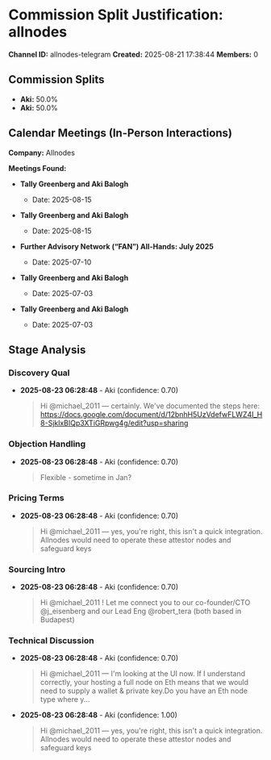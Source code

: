 # Commission Split Justification: allnodes

**Channel ID:** allnodes-telegram
**Created:** 2025-08-21 17:38:44
**Members:** 0

## Commission Splits

- **Aki:** 50.0%
- **Aki:** 50.0%

## Calendar Meetings (In-Person Interactions)

**Company:** Allnodes

**Meetings Found:**

- **Tally Greenberg and Aki Balogh**
  - Date: 2025-08-15

- **Tally Greenberg and Aki Balogh**
  - Date: 2025-08-15

- **Further Advisory Network (“FAN”) All-Hands: July 2025**
  - Date: 2025-07-10

- **Tally Greenberg and Aki Balogh**
  - Date: 2025-07-03

- **Tally Greenberg and Aki Balogh**
  - Date: 2025-07-03

## Stage Analysis

### Discovery Qual

- **2025-08-23 06:28:48** - Aki (confidence: 0.70)
  > Hi @michael_2011 — certainly. We've documented the steps here: https://docs.google.com/document/d/12bnhH5UzVdefwFLWZ4I_H8-SjklxBIQp3XTiGRpwg4g/edit?usp=sharing

### Objection Handling

- **2025-08-23 06:28:48** - Aki (confidence: 0.70)
  > Flexible - sometime in Jan?

### Pricing Terms

- **2025-08-23 06:28:48** - Aki (confidence: 0.70)
  > Hi @michael_2011 — yes, you're right, this isn't a quick integration. Allnodes would need to operate these attestor nodes and safeguard keys

### Sourcing Intro

- **2025-08-23 06:28:48** - Aki (confidence: 0.70)
  > Hi @michael_2011 ! Let me connect you to our co-founder/CTO @j_eisenberg and our Lead Eng @robert_tera  (both based in Budapest)

### Technical Discussion

- **2025-08-23 06:28:48** - Aki (confidence: 0.70)
  > Hi @michael_2011 — I'm looking at the UI now.  If I understand correctly, your hosting a full node on Eth means that we would need to supply a wallet & private key.Do you have an Eth node type where y...

- **2025-08-23 06:28:48** - Aki (confidence: 1.00)
  > Hi @michael_2011 — yes, you're right, this isn't a quick integration. Allnodes would need to operate these attestor nodes and safeguard keys


